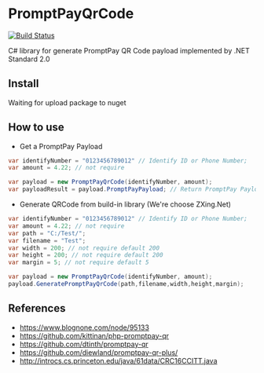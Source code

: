# PromptPayQrCode
[![Build Status](https://travis-ci.org/Kusumoto/PromptPayQrCode.svg)](https://travis-ci.org/Kusumoto/PromptPayQrCode)

C# library for generate PromptPay QR Code payload implemented by .NET Standard 2.0

## Install
Waiting for upload package to nuget

## How to use

- Get a PromptPay Payload
```C#
var identifyNumber = "0123456789012" // Identify ID or Phone Number;
var amount = 4.22; // not require

var payload = new PromptPayQrCode(identifyNumber, amount);
var payloadResult = payload.PromptPayPayload; // Return PromptPay Payload for using in other QRCode Library
```
- Generate QRCode from build-in library (We're choose ZXing.Net)
```C#
var identifyNumber = "0123456789012" // Identify ID or Phone Number;
var amount = 4.22; // not require
var path = "C:/Test/";
var filename = "Test";
var width = 200; // not require default 200
var height = 200; // not require default 200
var margin = 5; // not require default 5

var payload = new PromptPayQrCode(identifyNumber, amount);
payload.GeneratePromptPayQrCode(path,filename,width,height,margin);
```

## References

- https://www.blognone.com/node/95133
- https://github.com/kittinan/php-promptpay-qr
- https://github.com/dtinth/promptpay-qr
- https://github.com/diewland/promptpay-qr-plus/
- http://introcs.cs.princeton.edu/java/61data/CRC16CCITT.java
